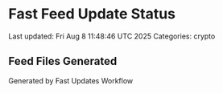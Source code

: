 # Fast Feed Update Status
Last updated: Fri Aug  8 11:48:46 UTC 2025
Categories: crypto

## Feed Files Generated

Generated by Fast Updates Workflow
